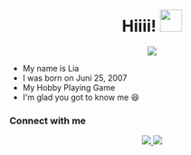 <h1 align="center">Hiiii! <img src="https://github.com/GuraBot404/gif/blob/main/gif.gif" width="39px" alt=""><br></h1>
<p align="center">
<img align="center" height="auto" src="https://github.com/GuraBot404/gif/blob/main/83c51c0e7a340e6b3d30de2e9e2a1393.gif"/>

<p align="center">

- My name is Lia
- I was born on Juni 25, 2007
- My Hobby Playing Game
- I'm glad you got to know me 😆

<p align="center">

### Connect with me 
<p align="center">
  <a href="https://discord.com/users/907169033764356097"><img src="https://img.shields.io/badge/Discord-E4405F?style=for-the-badge&logo=discord&logoColor=white"/> 
  <a href="https://wa.me/6285703155153"><img src="https://img.shields.io/badge/WhatsApp-25D366?style=for-the-badge&logo=whatsapp&logoColor=white" />
<p align="center">
